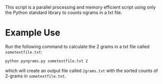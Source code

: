 This script is a parallel processing and memory efficient script using only the Python standard library to counts ngrams in a txt file.

# Example Use #
Run the following command to calculate the 2 grams in a txt file called `sometextfile.txt`:

```bash
python pyngrams.py sometextfile.txt 2
```
which will create an output file called `2grams.txt` with the sorted counts of 2-grams in `sometextfile.txt`.
